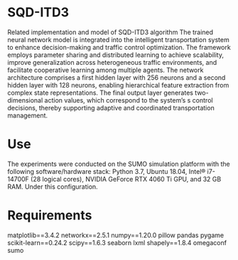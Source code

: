 # SQD-ITD3
Related implementation and model of SQD-ITD3 algorithm
The trained neural network model is integrated into the intelligent transportation system to enhance decision-making and traffic control optimization.  The framework employs parameter sharing and distributed learning to achieve scalability, improve generalization across heterogeneous traffic environments, and facilitate cooperative learning among multiple agents.  The network architecture comprises a first hidden layer with 256 neurons and a second hidden layer with 128 neurons, enabling hierarchical feature extraction from complex state representations.  The final output layer generates two-dimensional action values, which correspond to the system’s s control decisions, thereby supporting adaptive and coordinated transportation management.
# Use
The experiments were conducted on the SUMO simulation platform with the following software/hardware stack: 
Python 3.7,
Ubuntu 18.04,
Intel® i7-14700F (28 logical cores),
NVIDIA GeForce RTX 4060 Ti GPU, 
and 32 GB RAM. Under this configuration.
# Requirements
matplotlib==3.4.2
networkx==2.5.1
numpy==1.20.0
pillow
pandas
pygame
scikit-learn==0.24.2
scipy==1.6.3
seaborn
lxml
shapely==1.8.4
omegaconf
sumo
